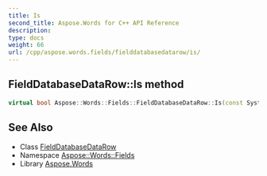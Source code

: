 ```yaml
---
title: Is
second_title: Aspose.Words for C++ API Reference
description: 
type: docs
weight: 66
url: /cpp/aspose.words.fields/fielddatabasedatarow/is/
---
```

## FieldDatabaseDataRow::Is method




```cpp
virtual bool Aspose::Words::Fields::FieldDatabaseDataRow::Is(const System::TypeInfo &target) const override
```

## See Also

* Class [FieldDatabaseDataRow](../)
* Namespace [Aspose::Words::Fields](../../)
* Library [Aspose.Words](../../../)
